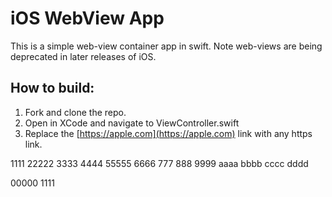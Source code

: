 # iOS WebView App
This is a simple web-view container app in swift. Note web-views are being deprecated in later releases of iOS.

## How to build:

1. Fork and clone the repo.
2. Open in XCode and navigate to ViewController.swift
3. Replace the [https://apple.com](https://apple.com) link with any https link.

1111
22222
3333
4444
55555
6666
777
888
9999
aaaa
bbbb
cccc
dddd

00000
1111
